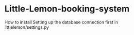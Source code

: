 # Little-Lemon-booking-system

How to install
Setting up the database connection first in littlelemon/settings.py
